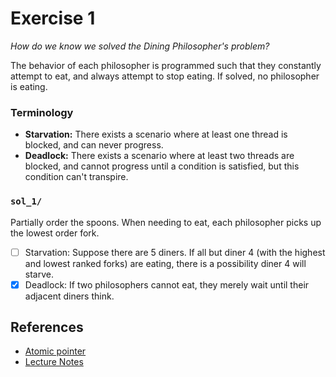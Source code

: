 # Exercise 1
_How do we know we solved the Dining Philosopher's problem?_ 

The behavior of each
philosopher is programmed such that they constantly attempt to eat, and always
attempt to stop eating. If solved, no philosopher is eating. 

### Terminology
* __Starvation:__ There exists a scenario where at least one thread is blocked,
and can never progress. 
* __Deadlock:__ There exists a scenario where at least two threads are blocked, 
and cannot progress until a condition is satisfied, but this condition
can't transpire. 

### `sol_1/`
Partially order the spoons. When needing to eat, each philosopher picks up 
the lowest order fork. 
- [ ] Starvation: Suppose there are 5 diners. If all but diner 4 (with the
highest and lowest ranked forks) are eating, there is a possibility diner
4 will starve. 
- [x] Deadlock: If two philosophers cannot eat, they merely wait until their
adjacent diners think.

## References
* [Atomic pointer](https://stackoverflow.com/questions/26787086/atomic-pointers-in-c-and-passing-objects-between-threads)
* [Lecture Notes](http://web.eecs.utk.edu/~mbeck/classes/cs560/560/notes/Dphil/lecture.html)
